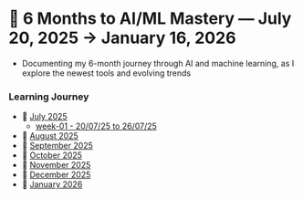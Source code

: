 # 🚀 6 Months to AI/ML Mastery — July 20, 2025 → January 16, 2026 
- Documenting my 6-month journey through AI and machine learning, as I explore the newest tools and evolving trends

### Learning Journey

- 🧠 [July 2025](https://github.com/akilans/ai-ml-in-6-months/tree/main/01-july-2025)
  - [week-01 - 20/07/25 to 26/07/25 ](https://github.com/akilans/ai-ml-in-6-months/tree/main/01-july-2025/week-01)
- 🧠 [August 2025](https://github.com/akilans/ai-ml-in-6-months/tree/main/02-august-2025)
- 🧠 [September 2025](https://github.com/akilans/ai-ml-in-6-months/tree/main/03-september-2025)
- 🧠 [October 2025](https://github.com/akilans/ai-ml-in-6-months/tree/main/04-october-2025)
- 🧠 [November 2025](https://github.com/akilans/ai-ml-in-6-months/tree/main/05-november-2025)
- 🧠 [December 2025](https://github.com/akilans/ai-ml-in-6-months/tree/main/06-december-2025)
- 🧠 [January 2026](https://github.com/akilans/ai-ml-in-6-months/tree/main/07-august-2025)
